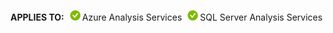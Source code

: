 **APPLIES TO:**![yes](media/analysis-services-appliesto/yes.png)Azure Analysis Services![yes](media/analysis-services-appliesto/yes.png)SQL Server Analysis Services